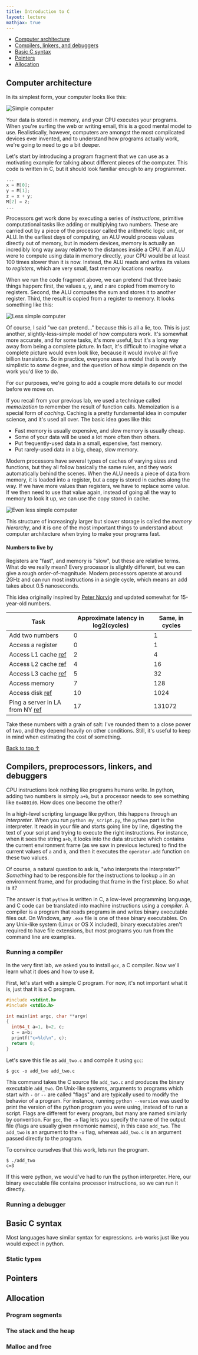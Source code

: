 ```yaml
---
title: Introduction to C
layout: lecture
mathjax: true
---
```


 - [Computer architecture](#architecture)
 - [Compilers, linkers, and debuggers](#compiler)
 - [Basic C syntax](#syntax)
 - [Pointers](#pointers)
 - [Allocation](#allocation)

<a name='architecture'></a>
## Computer architecture
In its simplest form, your computer looks like this:

![Simple computer]({{site.baseurl}}/lectures/f01/simple_computer_0.png)

Your data is stored in memory, and your CPU executes your programs. When you're surfing the web or writing email, this is a good mental model to use.
Realistically, however, computers are amongst the most complicated devices ever invented, and to understand how programs actually work, we're going to need to go a bit deeper.

Let's start by introducing a program fragment that we can use as a motivating example for talking about different pieces of the computer.
This code is written in C, but it should look familiar enough to any programmer.

```c
...
x = M[0];
y = M[1];
z = x + y;
M[2] = z;
...
```

Processors get work done by executing a series of *instructions*, primitive computational tasks like adding or multiplying two numbers.
These are carried out by a piece of the processor called the arithmetic logic unit, or ALU.
In the earliest days of computing, an ALU would process values directly out of memory, but in modern devices, memory is actually an incredibly long way away relative to the distances inside a CPU.
If an ALU were to compute using data in memory directly, your CPU would be at least 100 times slower than it is now.
Instead, the ALU reads and writes its values to *registers*, which are very small, fast memory locations nearby.

When we run the code fragment above, we can pretend that three basic things happen: first, the values `x`, `y`, and `z` are copied from memory to registers.
Second, the ALU computes the sum and stores it to another register.
Third, the result is copied from a register to memory.
It looks something like this:

![Less simple computer]({{site.baseurl}}/lectures/f01/simple_computer_1.png)

Of course, I said "we can pretend..." because this is all a lie, too.
This is just another, slightly-less-simple model of how computers work.
It's somewhat more accurate, and for some tasks, it's more useful, but it's a long way away from being a complete picture.
In fact, it's difficult to imagine what a complete picture would even look like, because it would involve all five billion transistors.
So in practice, everyone uses a model that is overly simplistic to *some* degree, and the question of how simple depends on the work you'd like to do.

For our purposes, we're going to add a couple more details to our model before we move on.

If you recall from your previous lab, we used a technique called *memoization* to remember the result of function calls.
Memoization is a special form of *caching*.
Caching is a pretty fundamental idea in computer science, and it's used all over.
The basic idea goes like this:

 - Fast memory is usually expensive, and slow memory is usually cheap.
 - Some of your data will be used a lot more often then others.
 - Put frequently-used data in a small, expensive, fast memory.
 - Put rarely-used data in a big, cheap, slow memory.

Modern processors have several types of caches of varying sizes and functions, but they all follow basically the same rules, and they work automatically behind the scenes.
When the ALU needs a piece of data from memory, it is loaded into a register, but a copy is stored in caches along the way.
If we have more values than registers, we have to replace some value.
If we then need to use that value again, instead of going all the way to memory to look it up, we can use the copy stored in cache.

![Even less simple computer]({{site.baseurl}}/lectures/f01/simple_computer_2.png)

This structure of increasingly larger but slower storage is called the *memory hierarchy*, and it is one of the most important things to understand about computer architecture when trying to make your programs fast.

#### Numbers to live by
Registers are "fast", and memory is "slow", but these are relative terms.
What do we really mean?
Every processor is slightly different, but we can give a rough order-of-magnitude.
Modern processors operate at around 2GHz and can run most instructions in a single cycle, which means an add takes about 0.5 nanoseconds.

This idea originally inspired by [Peter Norvig](http://norvig.com/21-days.html#answers) and updated somewhat for 15-year-old numbers.

Task | Approximate latency in log2(cycles) | Same, in cycles
---|---|---
Add two numbers | 0 | 1
Access a register | 0| 1
Access L1 cache [ref](http://www.intel.com/content/dam/www/public/us/en/documents/manuals/64-ia-32-architectures-optimization-manual.pdf) | 2 | 4
Access L2 cache [ref](http://www.intel.com/content/dam/www/public/us/en/documents/manuals/64-ia-32-architectures-optimization-manual.pdf) | 4 | 16
Access L3 cache [ref](http://www.intel.com/content/dam/www/public/us/en/documents/manuals/64-ia-32-architectures-optimization-manual.pdf) | 5 | 32
Access memory | 7 | 128
Access disk [ref](https://en.wikipedia.org/wiki/Hard_disk_drive#Seek_time)| 10 | 1024
Ping a server in LA from NY [ref](https://ipnetwork.bgtmo.ip.att.net/pws/network_delay.html) | 17 | 131072

Take these numbers with a grain of salt: I've rounded them to a close power of two, and they depend heavily on other conditions.
Still, it's useful to keep in mind when estimating the cost of something.

[Back to top &uarr;](#)

<a name='compiler'></a>
## Compilers, preprocessors, linkers, and debuggers

CPU instructions look nothing like programs humans write.
In python, adding two numbers is simply `a+b`, but a processor needs to see something like `0x4801d0`.
How does one become the other?

In a high-level scripting language like python, this happens through an *interpreter*.
When you run `python my_script.py`, the `python` part is the interpreter.
It reads in your file and starts going line by line, digesting the text of your script and trying to execute the right instructions.
For instance, when it sees the string `a+b`, it looks into the data structure which contains the current environment frame (as we saw in previous lectures) to find the current values of `a` and `b`, and then it executes the `operator.add` function on these two values.

Of course, a natural question to ask is, "who interprets the interpreter?"
*Something* had to be responsible for the instructions to lookup `a` in an environment frame, and for producing that frame in the first place.
So what is it?

The answer is that `python` is written in C, a low-level programming language, and C code can be translated into machine instructions using a *compiler*.
A compiler is a program that reads programs in and writes binary executable files out.
On Windows, any `.exe` file is one of these binary executables.
On any Unix-like system (Linux or OS X included), binary executables aren't required to have file extensions, but most programs you run from the command line are examples.

### Running a compiler
In the very first lab, we asked you to install `gcc`, a C compiler.
Now we'll learn what it does and how to use it.

First, let's start with a simple C program.
For now, it's not important what it is, just that it is a C program.

```c
#include <stdint.h>
#include <stdio.h>

int main(int argc, char **argv)
{
  int64_t a=1, b=2, c;
  c = a+b;
  printf("c=%ld\n", c);
  return 0;
}
```

Let's save this file as `add_two.c` and compile it using `gcc`:

```
$ gcc -o add_two add_two.c
```

This command takes the C source file `add_two.c` and produces the binary executable `add_two`.
On Unix-like systems, arguments to programs which start with `-` or `--` are called "flags" and are typically used to modify the behavior of a program.
For instance, running `python --version` was used to print the version of the python program you were using, instead of to run a script.
Flags are different for every program, but many are named similarly by convention.
For `gcc`, the `-o` flag lets you specify the name of the output file (flags are usually given mnemonic names), in this case `add_two`.
The `add_two` is an argument to the `-o` flag, whereas `add_two.c` is an argument passed directly to the program.

To convince ourselves that this work, lets run the program.

```
$ ./add_two
c=3
```

If this were python, we would've had to run the python interpreter.
Here, our binary executable file contains processor instructions, so we can run it directly.

### Running a debugger




<a name='syntax'></a>
## Basic C syntax
Most languages have similar syntax for expressions. `a+b` works just like you would expect in python.

### Static types



<a name='pointers'></a>
## Pointers

<a name='allocation'></a>
## Allocation

### Program segments

### The stack and the heap

### Malloc and free
